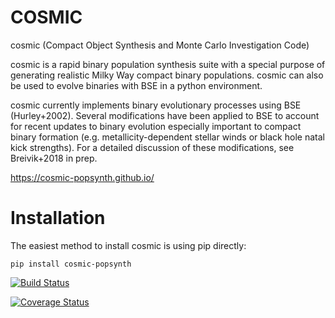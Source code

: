 # COSMIC
cosmic (Compact Object Synthesis and Monte Carlo Investigation Code) 

cosmic is a rapid binary population synthesis suite with a special purpose of generating realistic Milky Way compact binary populations. cosmic can also be used to evolve binaries with BSE in a python environment. 

cosmic currently implements binary evolutionary processes using BSE (Hurley+2002). Several modifications have been applied to BSE to account for recent updates to binary evolution especially important to compact binary formation (e.g. metallicity-dependent stellar winds or black hole natal kick strengths). For a detailed discussion of these modifications, see Breivik+2018 in prep.

<https://cosmic-popsynth.github.io/>

# Installation

The easiest method to install cosmic is using pip directly:

```
pip install cosmic-popsynth
```

[![Build Status](https://travis-ci.org/COSMIC-PopSynth/COSMIC.svg?branch=develop)](https://travis-ci.org/COSMIC-PopSynth/COSMIC)

[![Coverage Status](https://coveralls.io/repos/github/COSMIC-PopSynth/COSMIC/badge.svg?branch=develop)](https://coveralls.io/github/COSMIC-PopSynth/COSMIC?branch=develop)

